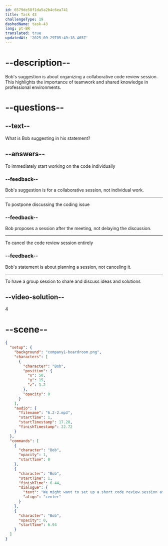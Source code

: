 ```yaml
---
id: 6579de58f1da5a2b4c6ea741
title: Task 43
challengeType: 19
dashedName: task-43
lang: pt-BR
translated: true
updatedAt: '2025-09-29T05:49:18.465Z'
---
```


<!-- (Audio) Bob: We might want to set up a short code review session after the meeting to exchange ideas and solutions. -->

# --description--

Bob's suggestion is about organizing a collaborative code review session. This highlights the importance of teamwork and shared knowledge in professional environments.

# --questions--

## --text--

What is Bob suggesting in his statement?

## --answers--

To immediately start working on the code individually

### --feedback--

Bob's suggestion is for a collaborative session, not individual work.

---

To postpone discussing the coding issue

### --feedback--

Bob proposes a session after the meeting, not delaying the discussion.

---

To cancel the code review session entirely

### --feedback--

Bob's statement is about planning a session, not canceling it.

---

To have a group session to share and discuss ideas and solutions

## --video-solution--

4

# --scene--

```json
{
  "setup": {
    "background": "company1-boardroom.png",
    "characters": [
      {
        "character": "Bob",
        "position": {
          "x": 50,
          "y": 15,
          "z": 1.2
        },
        "opacity": 0
      }
    ],
    "audio": {
      "filename": "6.2-2.mp3",
      "startTime": 1,
      "startTimestamp": 17.28,
      "finishTimestamp": 22.72
    }
  },
  "commands": [
    {
      "character": "Bob",
      "opacity": 1,
      "startTime": 0
    },
    {
      "character": "Bob",
      "startTime": 1,
      "finishTime": 6.44,
      "dialogue": {
        "text": "We might want to set up a short code review session after the meeting to exchange ideas and solutions.",
        "align": "center"
      }
    },
    {
      "character": "Bob",
      "opacity": 0,
      "startTime": 6.94
    }
  ]
}
```
